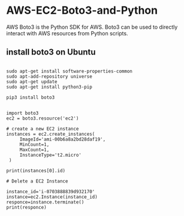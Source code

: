 # AWS-EC2-Boto3-and-Python
AWS Boto3 is the Python SDK for AWS. Boto3 can be used to directly interact with AWS resources from Python scripts. 


## install boto3 on Ubuntu 

```

sudo apt-get install software-properties-common
sudo apt-add-repository universe
sudo apt-get update
sudo apt-get install python3-pip

pip3 install boto3
```

```

import boto3
ec2 = boto3.resource('ec2')

# create a new EC2 instance
instances = ec2.create_instances(
     ImageId='ami-00b6a8a2bd28daf19',
     MinCount=1,
     MaxCount=1,
     InstanceType='t2.micro'
 )

print(instances[0].id)

# Delete a EC2 Instance

instance_id='i-0703888839d932170'
instance=ec2.Instance(instance_id)
responce=instance.terminate()
print(responce)

```
